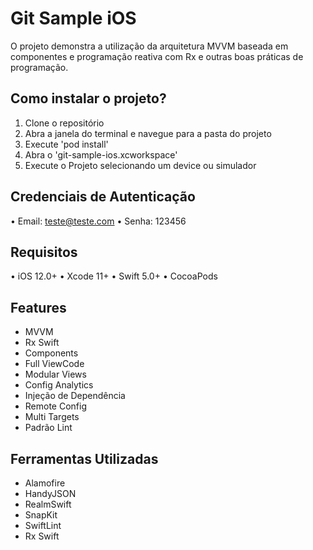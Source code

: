 # Git Sample iOS

O projeto demonstra a utilização da arquitetura MVVM baseada em componentes e programação reativa com Rx e outras boas práticas de programação. 

## Como instalar o projeto?
1. Clone o repositório
2. Abra a janela do terminal e navegue para a pasta do projeto
3. Execute 'pod install'
4. Abra o 'git-sample-ios.xcworkspace' 
5. Execute o Projeto selecionando um device ou simulador


## Credenciais de Autenticação ##
• Email: teste@teste.com
• Senha: 123456

## Requisitos ##
• iOS 12.0+
• Xcode 11+
• Swift 5.0+
• CocoaPods

## Features ##
- MVVM
- Rx Swift
- Components
- Full ViewCode
- Modular Views
- Config Analytics
- Injeção de Dependência
- Remote Config
- Multi Targets
- Padrão Lint

## Ferramentas Utilizadas ##
- Alamofire
- HandyJSON
- RealmSwift
- SnapKit
- SwiftLint
- Rx Swift

